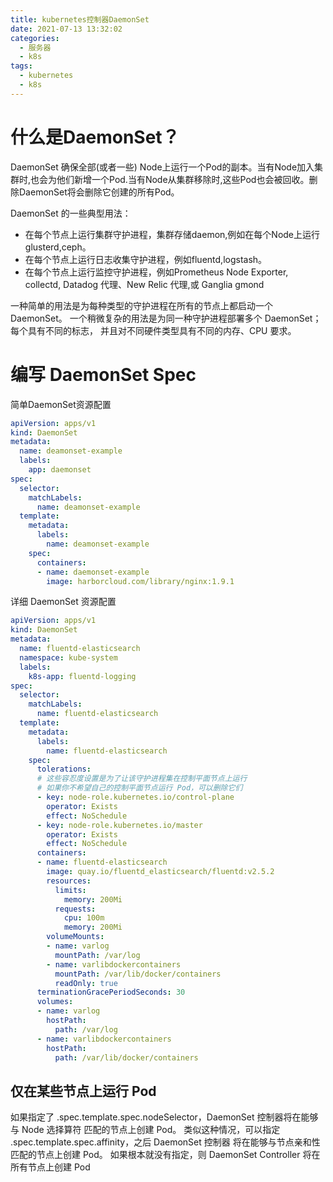 ```yaml
---
title: kubernetes控制器DaemonSet
date: 2021-07-13 13:32:02
categories:
  - 服务器
  - k8s
tags:
  - kubernetes 
  - k8s
---
```


# 什么是DaemonSet？

DaemonSet 确保全部(或者一些) Node上运行一个Pod的副本。当有Node加入集群时,也会为他们新增一个Pod.当有Node从集群移除时,这些Pod也会被回收。删除DaemonSet将会删除它创建的所有Pod。

DaemonSet 的一些典型用法：

- 在每个节点上运行集群守护进程，集群存储daemon,例如在每个Node上运行glusterd,ceph。
- 在每个节点上运行日志收集守护进程，例如fluentd,logstash。
- 在每个节点上运行监控守护进程，例如Prometheus Node Exporter, collectd, Datadog 代理、New Relic 代理,或 Ganglia gmond

一种简单的用法是为每种类型的守护进程在所有的节点上都启动一个 DaemonSet。 一个稍微复杂的用法是为同一种守护进程部署多个 DaemonSet；每个具有不同的标志， 并且对不同硬件类型具有不同的内存、CPU 要求。 

# 编写 DaemonSet Spec

简单DaemonSet资源配置

```yaml
apiVersion: apps/v1
kind: DaemonSet
metadata:
  name: deamonset-example
  labels:
    app: daemonset
spec:
  selector:
    matchLabels:
      name: deamonset-example
  template:
    metadata:
      labels:
        name: deamonset-example
    spec:
      containers:
      - name: daemonset-example
        image: harborcloud.com/library/nginx:1.9.1
```

详细 DaemonSet 资源配置

```yaml
apiVersion: apps/v1
kind: DaemonSet
metadata:
  name: fluentd-elasticsearch
  namespace: kube-system
  labels:
    k8s-app: fluentd-logging
spec:
  selector:
    matchLabels:
      name: fluentd-elasticsearch
  template:
    metadata:
      labels:
        name: fluentd-elasticsearch
    spec:
      tolerations:
      # 这些容忍度设置是为了让该守护进程集在控制平面节点上运行
      # 如果你不希望自己的控制平面节点运行 Pod，可以删除它们
      - key: node-role.kubernetes.io/control-plane
        operator: Exists
        effect: NoSchedule
      - key: node-role.kubernetes.io/master
        operator: Exists
        effect: NoSchedule
      containers:
      - name: fluentd-elasticsearch
        image: quay.io/fluentd_elasticsearch/fluentd:v2.5.2
        resources:
          limits:
            memory: 200Mi
          requests:
            cpu: 100m
            memory: 200Mi
        volumeMounts:
        - name: varlog
          mountPath: /var/log
        - name: varlibdockercontainers
          mountPath: /var/lib/docker/containers
          readOnly: true
      terminationGracePeriodSeconds: 30
      volumes:
      - name: varlog
        hostPath:
          path: /var/log
      - name: varlibdockercontainers
        hostPath:
          path: /var/lib/docker/containers
```

## 仅在某些节点上运行 Pod

如果指定了 .spec.template.spec.nodeSelector，DaemonSet 控制器将在能够与 Node 选择算符 匹配的节点上创建 Pod。 类似这种情况，可以指定 .spec.template.spec.affinity，之后 DaemonSet 控制器 将在能够与节点亲和性 匹配的节点上创建 Pod。 如果根本就没有指定，则 DaemonSet Controller 将在所有节点上创建 Pod

